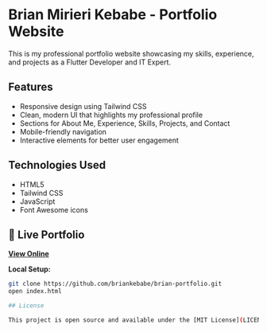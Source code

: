 # Brian Mirieri Kebabe - Portfolio Website

This is my professional portfolio website showcasing my skills, experience, and projects as a Flutter Developer and IT Expert.

## Features

- Responsive design using Tailwind CSS
- Clean, modern UI that highlights my professional profile
- Sections for About Me, Experience, Skills, Projects, and Contact
- Mobile-friendly navigation
- Interactive elements for better user engagement

## Technologies Used

- HTML5
- Tailwind CSS
- JavaScript
- Font Awesome icons

## 🚀 Live Portfolio  
**[View Online](https://briankebabe.github.io/brian-portfolio)**  

**Local Setup:**  
```bash
git clone https://github.com/briankebabe/brian-portfolio.git  
open index.html  

## License

This project is open source and available under the [MIT License](LICENSE).